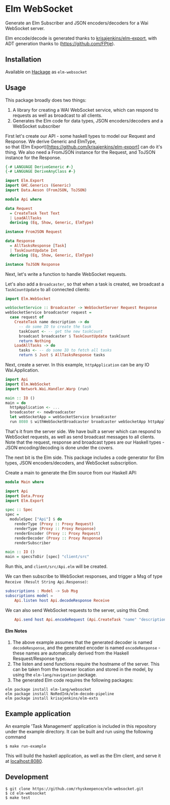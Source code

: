 # Elm WebSocket

Generate an Elm Subscriber and JSON encoders/decoders for a Wai WebSocket server.

Elm encode/decode is generated thanks to [krisajenkins/elm-export](https://github.com/krisajenkins/elm-export), with ADT generation thanks to (https://github.com/FPtje).

## Installation

Available on [Hackage](https://hackage.haskell.org/package/elm-websocket-1.0) as ```elm-websocket```

## Usage

This package broadly does two things:
 1. A library for creating a WAI WebSocket service, which can respond to requests as well as broadcast to all clients.
 2. Generates the Elm code for data types, JSON encoders/decoders and a WebSocket subscriber

First let's create our API - some haskell types to model our Request and Response. We derive Generic and ElmType,  
so that (Elm Export)[https://github.com/krisajenkins/elm-export] can do it's thing. We also 
need a FromJSON instance for the Request, and ToJSON instance for the Response.

```haskell
{-# LANGUAGE DeriveGeneric #-}
{-# LANGUAGE DeriveAnyClass #-}

import Elm.Export
import GHC.Generics (Generic)
import Data.Aeson (FromJSON, ToJSON)

module Api where

data Request
  = CreateTask Text Text
  | LoadAllTasks
  deriving (Eq, Show, Generic, ElmType)

instance FromJSON Request

data Response
  = AllTasksResponse [Task]
  | TaskCountUpdate Int
  deriving (Eq, Show, Generic, ElmType)

instance ToJSON Response
```

Next, let's write a function to handle WebSocket requests.

Let's also add a `Broadcaster`, so that when a task is created, we broadcast a `TaskCountUpdate` to all connected clients:

```haskell
import Elm.WebSocket

webSocketService :: Broadcaster -> WebSocketServer Request Response
webSocketService broadcaster request =
  case request of
    CreateTask name description -> do
      -- do some IO to create the task
      taskCount <- -- get the new taskCount 
      broadcast broadcaster $ TaskCountUpdate taskCount 
      return Nothing
    LoadAllTasks -> do      
      tasks <- -- do some IO to fetch all tasks      
      return $ Just $ AllTasksResponse tasks
```

Next, create a server. In this example, `httpApplication` can be any IO Wai.Application.

```haskell
import Api 
import Elm.WebSocket
import Network.Wai.Handler.Warp (run)

main :: IO ()
main = do
  httpApplication <- ...
  broadcaster <- newBroadcaster
  let webSocketApp = webSocketService broadcaster
  run 8080 $ withWebSocketBroadcaster broadcaster webSocketApp httpApplication     
```

That's it from the server side. We have built a server which can respond to WebSocket requests, 
as well as send broadcast messages to all clients. Note that the request, response and broadcast types
are our Haskell types - JSON encoding/decoding is done under the covers.

The next bit is the Elm side. This package includes a code generator for Elm types, JSON encoders/decoders, and WebSocket subscription.

Create a main to generate the Elm source from our Haskell API:

```haskell
module Main where

import Api
import Data.Proxy
import Elm.Export

spec :: Spec
spec =
  moduleSpec ["Api"] $ do
    renderType (Proxy :: Proxy Request)
    renderType (Proxy :: Proxy Response)
    renderEncoder (Proxy :: Proxy Request)
    renderDecoder (Proxy :: Proxy Response)
    renderSubscriber

main :: IO ()
main = specsToDir [spec] "client/src"
```

Run this, and `client/src/Api.elm` will be created.

We can then subscribe to WebSocket responses, and trigger a Msg of type `Receive (Result String Api.Response)`:

```elm
subscriptions : Model -> Sub Msg
subscriptions model =
    Api.listen host Api.decodeResponse Receive
```

We can also send WebSocket requests to the server, using this Cmd:

```elm
    Api.send host Api.encodeRequest (Api.CreateTask "name" "description")
```

#### Elm Notes

 1. The above example assumes that the generated decoder is named `decodeResponse`, and the generated encoder is named `encodeResponse` - these
names are automatically derived from the Haskell Resquest/Response type. 
 2. The listen and send functions require the hostname of the server. This can be taken from the browser location and stored in the model, by using the `elm-lang/navigation` package. 
 3. The generated Elm code requires the following packages:
   ```
   elm package install elm-lang/websocket
   elm package install NoRedInk/elm-decode-pipeline
   elm package install krisajenkins/elm-exts
   ```

## Example application

An example 'Task Management' application is included in this repository under the example directory. It can be built and run using the following command

```
$ make run-example
```

This will build the haskell application, as well as the Elm client, and serve it at [localhost:8080](http://localhost:8080).


## Development

```
$ git clone https://github.com/rhyskeepence/elm-websocket.git
$ cd elm-websocket
$ make test
```
